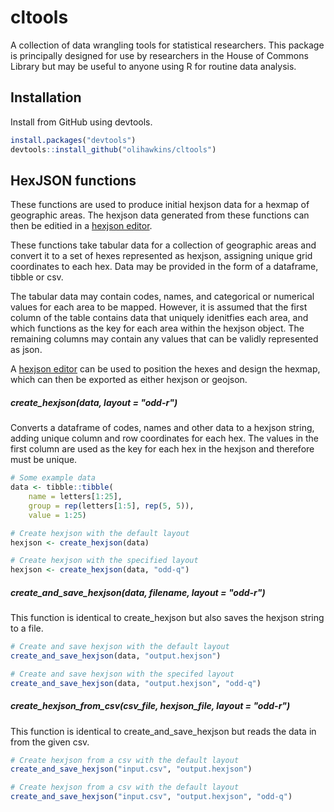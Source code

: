 # cltools

A collection of data wrangling tools for statistical researchers. This package is principally designed for use by researchers in the House of Commons Library but may be useful to anyone using R for routine data analysis.

## Installation

Install from GitHub using devtools.

``` r
install.packages("devtools")
devtools::install_github("olihawkins/cltools")
```

## HexJSON functions

These functions are used to produce initial hexjson data for a hexmap of geographic areas. The hexjson data generated from these functions can then be editied in a [hexjson editor].

These functions take tabular data for a collection of geographic areas and convert it to a set of hexes represented as hexjson, assigning unique grid coordinates to each hex. Data may be provided in the form of a dataframe, tibble or csv. 

The tabular data may contain codes, names, and categorical or numerical values for each area to be mapped. However, it is assumed that the first column of the table contains data that uniquely idenitfies each area, and which functions as the key for each area within the hexjson object. The remaining columns may contain any values that can be validly represented as json.

A [hexjson editor] can be used to position the hexes and design the hexmap, which can then be exported as either hexjson or geojson.

[hexjson editor]: <https://olihawkins.com/project/hexjson-editor/>

##### create_hexjson(data, layout = "odd-r")

Converts a dataframe of codes, names and other data to a hexjson string, adding unique column and row coordinates for each hex. The values in the first column are used as the key for each hex in the hexjson and therefore must be unique.

``` r
# Some example data
data <- tibble::tibble(
    name = letters[1:25],
    group = rep(letters[1:5], rep(5, 5)),
    value = 1:25)

# Create hexjson with the default layout
hexjson <- create_hexjson(data)

# Create hexjson with the specified layout
hexjson <- create_hexjson(data, "odd-q")
```

##### create_and_save_hexjson(data, filename, layout = "odd-r") 

This function is identical to create_hexjson but also saves the hexjson string to a file.

``` r
# Create and save hexjson with the default layout
create_and_save_hexjson(data, "output.hexjson")

# Create and save hexjson with the specifed layout
create_and_save_hexjson(data, "output.hexjson", "odd-q")
```

##### create_hexjson_from_csv(csv_file, hexjson_file, layout = "odd-r")

This function is identical to create_and_save_hexjson but reads the data in from the given csv.

``` r
# Create hexjson from a csv with the default layout
create_and_save_hexjson("input.csv", "output.hexjson")

# Create hexjson from a csv with the default layout
create_and_save_hexjson("input.csv", "output.hexjson", "odd-q")
```
